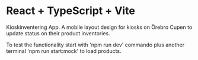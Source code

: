 # React + TypeScript + Vite

Kioskinventering App. A mobile layout design for kiosks on Örebro Cupen to update status on their product inventories.

To test the functionality start with 'npm run dev' commando plus another terminal 'npm run start:mock' to load products. 
